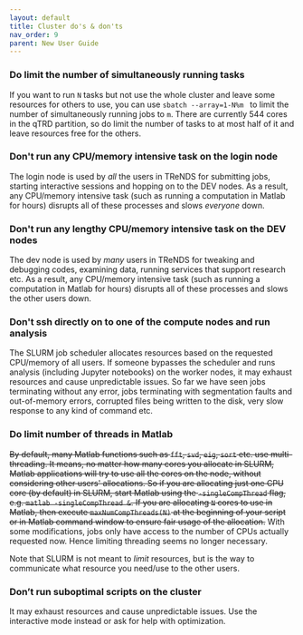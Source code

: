 ```yaml
---
layout: default
title: Cluster do's & don'ts
nav_order: 9
parent: New User Guide
---
```

### Do limit the number of simultaneously running tasks

If you want to run `N` tasks but not use the whole cluster and leave
some resources for others to use, you can use
`sbatch --array=1-N%m `<job submission script> to limit the number of
simultaneously running jobs to `m`. There are currently 544 cores in the
qTRD partition, so do limit the number of tasks to at most half of it
and leave resources free for the others.

### Don't run any CPU/memory intensive task on the login node

The login node is used by *all* the users in TReNDS for submitting jobs,
starting interactive sessions and hopping on to the DEV nodes. As a
result, any CPU/memory intensive task (such as running a computation in
Matlab for hours) disrupts all of these processes and slows *everyone*
down.

### Don't run any lengthy CPU/memory intensive task on the DEV nodes

The dev node is used by *many* users in TReNDS for tweaking and
debugging codes, examining data, running services that support research
etc. As a result, any CPU/memory intensive task (such as running a
computation in Matlab for hours) disrupts all of these processes and
slows the other users down.

### Don't ssh directly on to one of the compute nodes and run analysis

The SLURM job scheduler allocates resources based on the requested
CPU/memory of all users. If someone bypasses the scheduler and runs
analysis (including Jupyter notebooks) on the worker nodes, it may
exhaust resources and cause unpredictable issues. So far we have seen
jobs terminating without any error, jobs terminating with segmentation
faults and out-of-memory errors, corrupted files being written to the
disk, very slow response to any kind of command etc.

### Do limit number of threads in Matlab

~~By default, many Matlab functions such as `fft`, `svd`, `eig`, `sort`
etc. use multi-threading. It means, no matter how many cores you
allocate in SLURM, Matlab applications will try to use all the cores on
the node, without considering other users' allocations. So if you are
allocating just one CPU core (by default) in SLURM, start Matlab using
the `-singleCompThread` flag, e.g. `matlab -singleCompThread &`. If you
are allocating `N` cores to use in Matlab, then execute
`maxNumCompThreads(N)` at the beginning of your script or in Matlab
command window to ensure fair usage of the allocation.~~ With some
modifications, jobs only have access to the number of CPUs actually
requested now. Hence limiting threading seems no longer necessary.

Note that SLURM is not meant to *limit* resources, but is the way to
communicate what resource you need/use to the other users.

### Don’t run suboptimal scripts on the cluster

It may exhaust resources and cause unpredictable issues. Use the
interactive mode instead or ask for help with optimization.